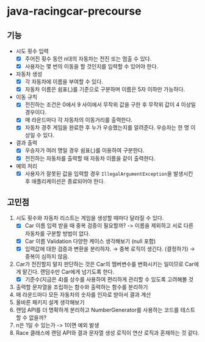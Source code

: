 # java-racingcar-precourse

## 기능
- 시도 횟수 입력
  - [x] 주어진 횟수 동안 n대의 자동차는 전진 또는 멈출 수 있다. 
  - [x] 사용자는 몇 번의 이동을 할 것인지를 입력할 수 있어야 한다.
- 자동차 생성
  - [x] 각 자동차에 이름을 부여할 수 있다. 
  - [x] 자동차 이름은 쉼표(,)를 기준으로 구분하며 이름은 5자 이하만 가능하다.
- 이동 규칙
  - [x] 전진하는 조건은 0에서 9 사이에서 무작위 값을 구한 후 무작위 값이 4 이상일 경우이다.
  - [x] 매 라운드마다 각 자동차의 이동거리를 출력한다.
  - [x] 자동차 경주 게임을 완료한 후 누가 우승했는지를 알려준다. 우승자는 한 명 이상일 수 있다.
- 결과 출력
  - [x] 우승자가 여러 명일 경우 쉼표(,)를 이용하여 구분한다. 
  - [x] 전진하는 자동차를 출력할 때 자동차 이름을 같이 출력한다.
- 예외 처리
  - [x] 사용자가 잘못된 값을 입력할 경우 `IllegalArgumentException`을 발생시킨 후 애플리케이션은 종료되어야 한다.

## 고민점
1. 시도 횟수와 자동차 리스트는 게임을 생성할 때마다 달라질 수 있다.
   - [x]  Car 이름 입력 받을 때 중복 검증이 필요할까? -> 이름을 제외하고 서로 다른 자동차를 구분할 방법이 없다.
   - [x]  Car 이름 Validation 다양한 케이스 생각해보기 (null 포함)
   - [x]  입력값에 대한 검증과 변환을 분리하자. → 중복 로직이 생긴다. (결정하기) → 중복이 심하지 않음.
2. Car가 전진할지 말지 판단하는 것은 Car의 멤버변수를 변화시키는 일이므로 Car에게 맡긴다. 랜덤수만 Car에게 넘기도록 한다.
   - [x]  기준수(지금은 4)를 상수를 사용하여 편리하게 관리할 수 있도록 고려해볼 것
3. 출력할 문자열을 조립하는 함수와 출력하는 함수를 분리하기
4. 매 라운드마다 모든 자동차의 숫자를 인자로 받아서 결과 계산
5. 올바른 패키지 설계 생각해보기
6. 랜덤 API를 더 명확하게 분리하고 NumberGenerator를 사용하는 코드를 테스트할 수 없을까?
7. n은 1일 수 있는가 -> 1이면 예외 발생
8. Race 클래스에 랜덤 API와 결과 문자열 생성 로직이 연산 로직과 혼재하는 것 같다.